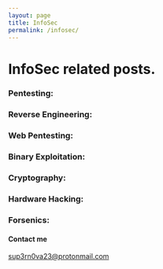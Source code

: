 ```yaml
---
layout: page
title: InfoSec
permalink: /infosec/
---
```


# InfoSec related posts.

### Pentesting:


### Reverse Engineering:


### Web Pentesting:


### Binary Exploitation:


### Cryptography:


### Hardware Hacking:


### Forsenics:














#### Contact me

[sup3rn0va23@protonmail.com](mailto:sup3rn0va23@protonmail.com)
